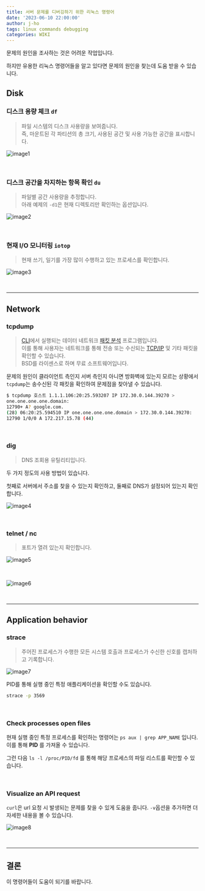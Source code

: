 ```yaml
---
title: 서버 문제를 디버깅하기 위한 리눅스 명령어
date: '2023-06-10 22:00:00'
author: j-ho
tags: linux commands debugging
categories: WIKI
---
```


문제의 원인을 조사하는 것은 어려운 작업입니다.

하지만 유용한 리눅스 명령어들을 알고 있다면 문제의 원인을 찾는데 도움 받을 수 있습니다.

## Disk

### 디스크 용량 체크 `df`

> 파일 시스템의 디스크 사용량을 보여줍니다. <br >
> 즉, 마운트된 각 파티션의 총 크기, 사용된 공간 및 사용 가능한 공간을 표시합니다.

![image1](image1.png)

<br >

### 디스크 공간을 차지하는 항목 확인 `du`

> 파일별 공간 사용량을 추정합니다. <br >
> 아래 예제의 `-d1`은 현재 디렉토리만 확인하는 옵션입니다.

![image2](image2.png)

<br >

### 현재 I/O 모니터링 `iotop`

> 현재 쓰기, 일기를 가장 많이 수행하고 있는 프로세스를 확인합니다.

![image3](image3.gif)

<br >

---

## Network

### tcpdump

> [CLI](https://en.wikipedia.org/wiki/Command-line_interface)에서 실행되는 데이터 네트워크 [패킷 분석](https://en.wikipedia.org/wiki/Packet_analyzer) 프로그램입니다. <br >
> 이를 통해 사용자는 네트워크를 통해 전송 또는 수신되는 [TCP/IP](https://en.wikipedia.org/wiki/Internet_protocol_suite) 및 기타 패킷을 확인할 수 있습니다. <br >
> BSD를 라이센스로 하며 무료 소프트웨어입니다.

문제의 원인이 클라이언트 측인지 서버 측인지 아니면 방화벽에 있는지 모르는 상황에서
`tcpdump`는 송수신된 각 패킷을 확인하여 문제점을 찾아낼 수 있습니다.

```bash
$ tcpdump 호스트 1.1.1.106:20:25.593207 IP 172.30.0.144.39270 >
one.one.one.one.domain:
12790+ A? google.com.
(28) 06:20:25.594510 IP one.one.one.one.domain > 172.30.0.144.39270:
12790 1/0/0 A 172.217.15.78 (44)
```

<br >

### dig

> DNS 조회용 유틸리티입니다.

두 가지 정도의 사용 방법이 있습니다.

첫째로 서버에서 주소를 찾을 수 있는지 확인하고, 둘째로 DNS가 설정되어 있는지 확인합니다.

![image4](image4.png)

<br >

### telnet / nc

> 포트가 열려 있는지 확인합니다.

![image5](image5.png)

<br >

![image6](image6.png)

<br >

---

## Application behavior

### strace

> 주어진 프로세스가 수행한 모든 시스템 호출과 프로세스가 수신한 신호를 캡처하고 기록합니다.

![image7](image7.png)

PID를 통해 실행 중인 특정 애플리케이션을 확인할 수도 있습니다.

```bash
strace -p 3569
```

<br >

### Check processes open files

현재 실행 중인 특정 프로세스를 확인하는 명령어는 `ps aux | grep APP_NAME` 입니다.
이를 통해 **PID** 를 가져올 수 있습니다.

그런 다음 `ls -l /proc/PID/fd` 를 통해 해당 프로세스의 파일 리스트를 확인할 수 있습니다.

<br >

### Visualize an API request

`curl`은 url 요청 시 발생되는 문제를 찾을 수 있게 도움을 줍니다. `-v`옵션을 추가하면 더 자세한 내용을 볼 수 있습니다.

![image8](image8.png)

<br >

---

## 결론

이 명령어들이 도움이 되기를 바랍니다.

```toc

```

